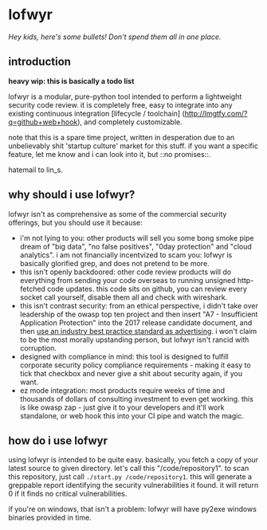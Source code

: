 # lofwyr

*Hey kids, here's some bullets! Don't spend them all in one place.*

## introduction

**heavy wip: this is basically a todo list**

lofwyr is a modular, pure-python tool intended to perform a lightweight security code review. it is completely free, easy to integrate into any existing continuous integration [lifecycle / toolchain] (http://lmgtfy.com/?q=github+web+hook), and completely customizable.

note that this is a spare time project, written in desperation due to an unbelievably shit 'startup culture' market for this stuff. if you want a specific feature, let me know and i can look into it, but ::no promises::.

hatemail to lin\_s.

## why should i use lofwyr?
lofwyr isn't as comprehensive as some of the commercial security offerings, but you should use it because:
* i'm not lying to you: other products will sell you some bong smoke pipe dream of "big data", "no false positives", "0day protection" and "cloud analytics". i am not financially incentvized to scam you: lofwyr is basically glorified grep, and does not pretend to be more.
* this isn't openly backdoored: other code review products will do everything from sending your code overseas to running unsigned http-fetched code updates. this code sits on github, you can review every socket call yourself, disable them all and check with wireshark.
* this isn't contrast security: from an ethical perspective, i didn't take over leadership of the owasp top ten project and then insert "A7 - Insufficient Application Protection" into the 2017 release candidate document, and then [use an industry best practice standard as advertising](http://www.skeletonscribe.net/2017/04/abusing-owasp.html). i won't claim to be the most morally upstanding person, but lofwyr isn't rancid with corruption.
* designed with compliance in mind: this tool is designed to fulfill corporate security policy compliance requirements - making it easy to tick that checkbox and never give a shit about security again, if you want.
* ez mode integration: most products require weeks of time and thousands of dollars of consulting investment to even get working. this is like owasp zap - just give it to your developers and it'll work standalone, or web hook this into your CI pipe and watch the magic.

## how do i use lofwyr
using lofwyr is intended to be quite easy. basically, you fetch a copy of your latest source to given directory. let's call this "/code/repository1". to scan this repository, just call `./start.py /code/repository1`. this will generate a greppable report identifying the security vulnerabilities it found. it will return 0 if it finds no critical vulnerabilities.

if you're on windows, that isn't a problem: lofwyr will have py2exe windows binaries provided in time. 

